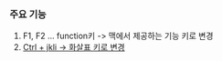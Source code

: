 ### 주요 기능 ### 

  1. F1, F2 ... function키 -> 맥에서 제공하는 기능 키로 변경 
  2. [Ctrl + jkli -> 화살표 키로 변경](https://ke-complex-modifications.pqrs.org/json/personal_mitch_60pct_basic.json)
